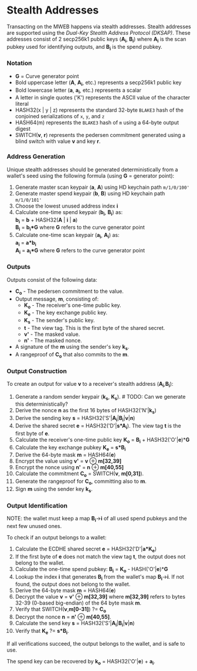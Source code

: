 # Stealth Addresses

Transacting on the MWEB happens via stealth addresses. Stealth addresses are supported using the *Dual-Key Stealth Address Protocol (DKSAP)*. These addresses consist of 2 secp256k1 public keys (**A<sub>i</sub>**, **B<sub>i</sub>**) where **A<sub>i</sub>** is the scan pubkey used for identifying outputs, and **B<sub>i</sub>** is the spend pubkey.

### Notation
* **G** = Curve generator point
* Bold uppercase letter (**A**, **A<sub>i</sub>**, etc.) represents a secp256k1 public key
* Bold lowercase letter (**a**, **a<sub>i</sub>**, etc.) represents a scalar
* A letter in single quotes ('K') represents the ASCII value of the character literal
* HASH32(x | y | z) represents the standard 32-byte `BLAKE3` hash of the conjoined serializations of `x`, `y`, and `z`
* HASH64(m) represents the `BLAKE3` hash of `m` using a 64-byte output digest
* SWITCH(**v**, **r**) represents the pedersen commitment generated using a blind switch with value **v** and key **r**.

### Address Generation

Unique stealth addresses should be generated deterministically from a wallet's seed using the following formula (using **G** = generator point):

1. Generate master scan keypair (**a**, **A**) using HD keychain path `m/1/0/100'`
2. Generate master spend keypair (**b**, **B**) using HD keychain path `m/1/0/101'`
3. Choose the lowest unused address index **i**
4. Calculate one-time spend keypair (**b<sub>i</sub>**, **B<sub>i</sub>**) as:<br/>
    **b<sub>i</sub>** = **b** + HASH32(**A** | **i** | **a**)<br/>
    **B<sub>i</sub>** = **b<sub>i</sub>\*G** where **G** refers to the curve generator point
5. Calculate one-time scan keypair (**a<sub>i</sub>**, **A<sub>i</sub>**) as:<br/>
    **a<sub>i</sub>** = **a\*b<sub>i</sub>**<br/>
    **A<sub>i</sub>** = **a<sub>i</sub>\*G** where **G** refers to the curve generator point

### Outputs

Outputs consist of the following data:

* **C<sub>o</sub>** - The pedersen commitment to the value.
* Output message, **m**, consisting of:
  * **K<sub>o</sub>** - The receiver's one-time public key.
  * **K<sub>e</sub>** - The key exchange public key.
  * **K<sub>s</sub>** - The sender's public key.
  * **t** - The view tag. This is the first byte of the shared secret.
  * **v'** - The masked value.
  * **n'** - The masked nonce.
* A signature of the **m** using the sender's key **k<sub>s</sub>**.
* A rangeproof of **C<sub>o</sub>** that also commits to the **m**.

### Output Construction

To create an output for value **v** to a receiver's stealth address (**A<sub>i</sub>**,**B<sub>i</sub>**):

1. Generate a random sender keypair (**k<sub>s</sub>**, **K<sub>s</sub>**). # TODO: Can we generate this deterministically?
2. Derive the nonce **n** as the first 16 bytes of HASH32('N'|**k<sub>s</sub>**)
3. Derive the sending key **s** = HASH32('S'|**A<sub>i</sub>**|**B<sub>i</sub>**|**v**|**n**)
4. Derive the shared secret **e** = HASH32('D'|**s*A<sub>i</sub>**). The view tag **t** is the first byte of **e**.
5. Calculate the receiver's one-time public key **K<sub>o</sub>** = **B<sub>i</sub>** + HASH32('O'|**e**)***G** 
6. Calculate the key exchange pubkey **K<sub>e</sub>** = **s*B<sub>i</sub>**
7. Derive the 64-byte mask **m** = HASH64(**e**)
8. Encrypt the value using **v'** = **v** &oplus; **m[32,39]**
9. Encrypt the nonce using **n'** = **n** &oplus; **m[40,55]**
10. Calculate the commitment **C<sub>o</sub>** = SWITCH(**v**, **m[0,31]**).
11. Generate the rangeproof for **C<sub>o</sub>**, committing also to **m**.
12. Sign **m** using the sender key **k<sub>s</sub>**.


### Output Identification

NOTE: the wallet must keep a map **B<sub>i</sub>**->**i** of all used spend pubkeys and the next few unused ones.

To check if an output belongs to a wallet:

1. Calculate the ECDHE shared secret **e** = HASH32('D'|**a*K<sub>e</sub>**)
2. If the first byte of **e** does not match the view tag **t**, the output does not belong to the wallet.
3. Calculate the one-time spend pubkey: **B<sub>i</sub>** = **K<sub>o</sub>** - HASH('O'|**e**)***G**
4. Lookup the index **i** that generates **B<sub>i</sub>** from the wallet's map **B<sub>i</sub>**->**i**. If not found, the output does not belong to the wallet.
5. Derive the 64-byte mask **m** = HASH64(**e**)
6. Decrypt the value **v** = **v'** &oplus; **m[32,39]** where **m[32,39]** refers to bytes 32-39 (0-based big-endian) of the 64 byte mask **m**.
7. Verify that SWITCH(**v**,**m[0-31]**) ?= **C<sub>o</sub>**
8. Decrypt the nonce **n** = **n'** &oplus; **m[40,55]**.
9. Calculate the send key **s** = HASH32('S'|**A<sub>i</sub>**|**B<sub>i</sub>**|**v**|**n**)
10. Verify that **K<sub>e</sub>** ?= **s*B<sub>i</sub>**.

If all verifications succeed, the output belongs to the wallet, and is safe to use.

The spend key can be recovered by **k<sub>o</sub>** = HASH32('O'|**e**) + **a<sub>i</sub>**.
